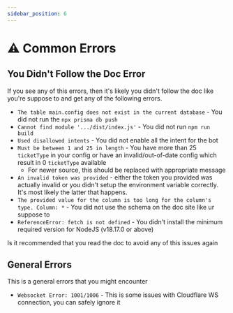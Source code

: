 ```yaml
---
sidebar_position: 6
---
```


# ⚠️ Common Errors

## You Didn't Follow the Doc Error
If you see any of this errors, then it's likely you didn't follow the doc like you're suppose to and get any of the following errors.
*  `The table main.config does not exist in the current database` - You did not run the `npx prisma db push`
* `Cannot find module '.../dist/index.js'` - You did not run `npm run build`
* `Used disallowed intents` - You did not enable all the intent for the bot
* `Must be between 1 and 25 in length` - You have more than 25 `ticketType` in your config or have an invalid/out-of-date config which result in 0 `ticketType` available
    * For newer source, this should be replaced with appropriate message
* `An invalid token was provided` - either the token you provided was actually invalid or you didn't setup the environment variable correctly. It's most likely the latter that happens.
* `The provided value for the column is too long for the column's type. Column: *` - You did not use the schema on the doc site like ur suppose to
* `ReferenceError: fetch is not defined` - You didn't install the minimum required version for NodeJS (v18.17.0 or above)

Is it recommended that you read the doc to avoid any of this issues again

## General Errors
This is a general errors that you might encounter
* `Websocket Error: 1001/1006` - This is some issues with Cloudflare WS connection, you can safely ignore it
